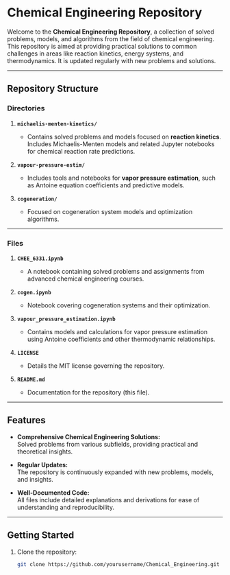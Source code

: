 # **Chemical Engineering Repository**

Welcome to the **Chemical Engineering Repository**, a collection of solved problems, models, and algorithms from the field of chemical engineering. This repository is aimed at providing practical solutions to common challenges in areas like reaction kinetics, energy systems, and thermodynamics. It is updated regularly with new problems and solutions.

---

## **Repository Structure**

### **Directories**
1. **`michaelis-menten-kinetics/`**  
   - Contains solved problems and models focused on **reaction kinetics**. Includes Michaelis-Menten models and related Jupyter notebooks for chemical reaction rate predictions.

2. **`vapour-pressure-estim/`**  
   - Includes tools and notebooks for **vapor pressure estimation**, such as Antoine equation coefficients and predictive models.

3. **`cogeneration/`**  
   - Focused on cogeneration system models and optimization algorithms.

---

### **Files**
1. **`CHEE_6331.ipynb`**  
   - A notebook containing solved problems and assignments from advanced chemical engineering courses.

2. **`cogen.ipynb`**  
   - Notebook covering cogeneration systems and their optimization.

3. **`vapour_pressure_estimation.ipynb`**  
   - Contains models and calculations for vapor pressure estimation using Antoine coefficients and other thermodynamic relationships.

4. **`LICENSE`**  
   - Details the MIT license governing the repository.

5. **`README.md`**  
   - Documentation for the repository (this file).

---

## **Features**
- **Comprehensive Chemical Engineering Solutions:**  
   Solved problems from various subfields, providing practical and theoretical insights.

- **Regular Updates:**  
   The repository is continuously expanded with new problems, models, and insights.

- **Well-Documented Code:**  
   All files include detailed explanations and derivations for ease of understanding and reproducibility.

---

## **Getting Started**

1. Clone the repository:
   ```bash
   git clone https://github.com/yourusername/Chemical_Engineering.git
